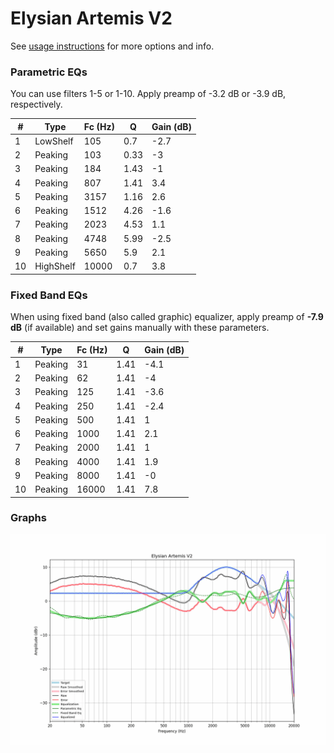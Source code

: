 # Elysian Artemis V2
See [usage instructions](https://github.com/jaakkopasanen/AutoEq#usage) for more options and info.

### Parametric EQs
You can use filters 1-5 or 1-10. Apply preamp of -3.2 dB or -3.9 dB, respectively.

|   # | Type      |   Fc (Hz) |    Q |   Gain (dB) |
|-----|-----------|-----------|------|-------------|
|   1 | LowShelf  |       105 | 0.7  |        -2.7 |
|   2 | Peaking   |       103 | 0.33 |        -3   |
|   3 | Peaking   |       184 | 1.43 |        -1   |
|   4 | Peaking   |       807 | 1.41 |         3.4 |
|   5 | Peaking   |      3157 | 1.16 |         2.6 |
|   6 | Peaking   |      1512 | 4.26 |        -1.6 |
|   7 | Peaking   |      2023 | 4.53 |         1.1 |
|   8 | Peaking   |      4748 | 5.99 |        -2.5 |
|   9 | Peaking   |      5650 | 5.9  |         2.1 |
|  10 | HighShelf |     10000 | 0.7  |         3.8 |

### Fixed Band EQs
When using fixed band (also called graphic) equalizer, apply preamp of **-7.9 dB** (if available) and set gains manually with these parameters.

|   # | Type    |   Fc (Hz) |    Q |   Gain (dB) |
|-----|---------|-----------|------|-------------|
|   1 | Peaking |        31 | 1.41 |        -4.1 |
|   2 | Peaking |        62 | 1.41 |        -4   |
|   3 | Peaking |       125 | 1.41 |        -3.6 |
|   4 | Peaking |       250 | 1.41 |        -2.4 |
|   5 | Peaking |       500 | 1.41 |         1   |
|   6 | Peaking |      1000 | 1.41 |         2.1 |
|   7 | Peaking |      2000 | 1.41 |         1   |
|   8 | Peaking |      4000 | 1.41 |         1.9 |
|   9 | Peaking |      8000 | 1.41 |        -0   |
|  10 | Peaking |     16000 | 1.41 |         7.8 |

### Graphs
![](./Elysian%20Artemis%20V2.png)
